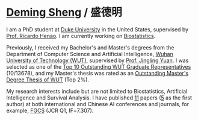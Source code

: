 [Deming Sheng](https://demingsheng.github.io/) / 盛德明
==

I am a PhD student at [Duke University]([https://www.kaust.edu.sa/en](https://duke.edu/)) in the United States, supervised by [Prof. Ricardo Henao](https://scholar.google.com.hk/citations?user=p_mm4-YAAAAJ&hl=zh-CN&oi=ao). I am currently working on [Biostatistics](https://biostat.duke.edu/education-and-training/phd-biostatistics).

Previously, I received my Bachelor's and Master's degrees from the Department of Computer Science and Artificial Intelligence, [Wuhan University of Technology (WUT)](http://whut.edu.cn/), supervised by [Prof. Jingling Yuan](http://cst.whut.edu.cn/xygk/szdw/201505/t20150527_876882.shtml). I was selected as one of the [Top 10 Outstanding WUT Graduate Representatives](https://weibo.com/1899783701/4783567697353785) (10/13678), and my Master's thesis was rated as an [Outstanding Master's Degree Thesis of WUT](http://gd.whut.edu.cn/xw/tzgg/202301/P020230103591544236978.pdf) (Top 2%).

My research interests include but are not limited to Biostatistics, Artificial Intelligence and Survival Analysis. I have published [11](https://scholar.google.com.hk/citations?hl=zh-CN&user=zz_wAIYAAAAJ) papers ([5](https://scholar.google.com.hk/citations?hl=zh-CN&user=zz_wAIYAAAAJ) as the first author) at both international and Chinese AI conferences and journals, for example, [FGCS](https://www.sciencedirect.com/journal/future-generation-computer-systems) (JCR Q1, IF=7.307).
